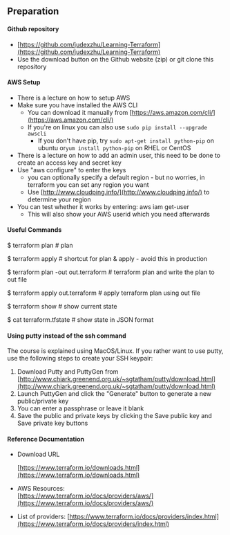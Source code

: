 ## Preparation

#### Github repository

* [https://github.com/judexzhu/Learning-Terraform](https://github.com/judexzhu/Learning-Terraform)
* Use the download button on the Github website \(zip\) or git clone this repository

#### AWS Setup

* There is a lecture on how to setup AWS
* Make sure you have installed the AWS CLI
  * You can download it manually from [https://aws.amazon.com/cli/](https://aws.amazon.com/cli/)
  * If you're on linux you can also use `sudo pip install --upgrade awscli`
    * If you don't have pip, try `sudo apt-get install python-pip` on ubuntu or`yum install python-pip` on RHEL or CentOS
* There is a lecture on how to add an admin user, this need to be done to create an access key and secret key
* Use "aws configure" to enter the keys
  * you can optionally specify a default region - but no worries, in terraform you can set any region you want
  * Use [http://www.cloudping.info/](http://www.cloudping.info/) to determine your region
* You can test whether it works by entering: aws iam get-user
  * This will also show your AWS userid which you need afterwards

#### Useful Commands

$ terraform plan                                  \# plan

$ terraform apply                                 \# shortcut for plan & apply - avoid this in production

$ terraform plan -out out.terraform      \# terraform plan and write the plan to out file

$ terraform apply out.terraform            \# apply terraform plan using out file

$ terraform show                                  \# show current state

$ cat terraform.tfstate                           \# show state in JSON format

#### Using putty instead of the ssh command

The course is explained using MacOS/Linux. If you rather want to use putty, use the following steps to create your SSH keypair:

1. Download Putty and PuttyGen from [http://www.chiark.greenend.org.uk/~sgtatham/putty/download.html](http://www.chiark.greenend.org.uk/~sgtatham/putty/download.html)
2. Launch PuttyGen and click the "Generate" button to generate a new public/private key
3. You can enter a passphrase or leave it blank
4. Save the public and private keys by clicking the Save public key and Save private key buttons

#### Reference Documentation

* Download URL

  [https://www.terraform.io/downloads.html](https://www.terraform.io/downloads.html)

* AWS Resources:  
  [https://www.terraform.io/docs/providers/aws/](https://www.terraform.io/docs/providers/aws/)

* List of providers:
  [https://www.terraform.io/docs/providers/index.html](https://www.terraform.io/docs/providers/index.html)



